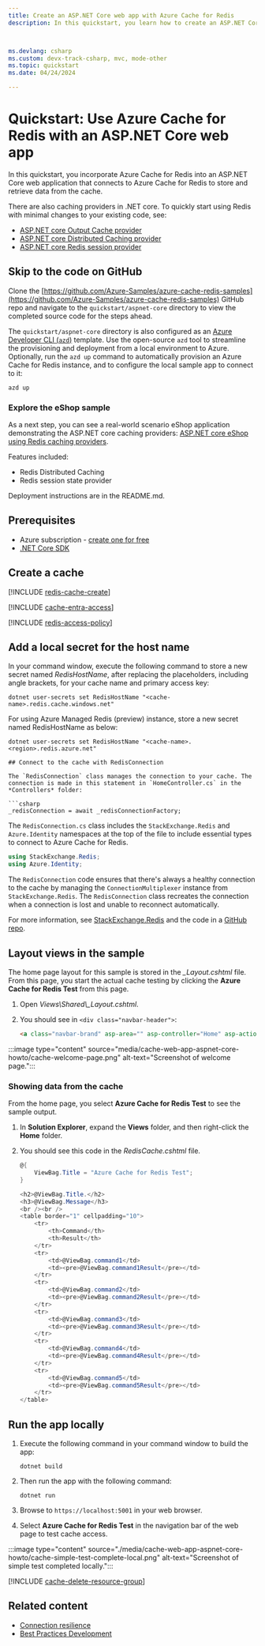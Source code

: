 ```yaml
---
title: Create an ASP.NET Core web app with Azure Cache for Redis
description: In this quickstart, you learn how to create an ASP.NET Core web app with Azure Cache for Redis.



ms.devlang: csharp
ms.custom: devx-track-csharp, mvc, mode-other
ms.topic: quickstart
ms.date: 04/24/2024

---
```


# Quickstart: Use Azure Cache for Redis with an ASP.NET Core web app

In this quickstart, you incorporate Azure Cache for Redis into an ASP.NET Core web application that connects to Azure Cache for Redis to store and retrieve data from the cache.

There are also caching providers in .NET core. To quickly start using Redis with minimal changes to your existing code, see:

- [ASP.NET core Output Cache provider](/aspnet/core/performance/caching/output#redis-cache)
- [ASP.NET core Distributed Caching provider](/aspnet/core/performance/caching/distributed#distributed-redis-cache)
- [ASP.NET core Redis session provider](/aspnet/core/fundamentals/app-state#configure-session-state)

## Skip to the code on GitHub

Clone the [https://github.com/Azure-Samples/azure-cache-redis-samples](https://github.com/Azure-Samples/azure-cache-redis-samples) GitHub repo and navigate to the `quickstart/aspnet-core` directory to view the completed source code for the steps ahead.

The `quickstart/aspnet-core` directory is also configured as an [Azure Developer CLI (`azd`)](/azure/developer/azure-developer-cli/overview) template. Use the open-source `azd` tool to streamline the provisioning and deployment from a local environment to Azure. Optionally, run the `azd up` command to automatically provision an Azure Cache for Redis instance, and to configure the local sample app to connect to it:

```azdeveloper
azd up
```

### Explore the eShop sample

As a next step, you can see a real-world scenario eShop application demonstrating the ASP.NET core caching providers: [ASP.NET core eShop using Redis caching providers](https://github.com/Azure-Samples/azure-cache-redis-demos).

Features included:

- Redis Distributed Caching
- Redis session state provider

Deployment instructions are in the README.md.

## Prerequisites

- Azure subscription - [create one for free](https://azure.microsoft.com/free/)
- [.NET Core SDK](https://dotnet.microsoft.com/download)

## Create a cache

[!INCLUDE [redis-cache-create](~/reusable-content/ce-skilling/azure/includes/azure-cache-for-redis/includes/redis-cache-create-entra-id.md)]

[!INCLUDE [cache-entra-access](includes/cache-entra-access.md)]

[!INCLUDE [redis-access-policy](includes/redis-access-policy.md)]

## Add a local secret for the host name

In your command window, execute the following command to store a new secret named *RedisHostName*, after replacing the placeholders, including angle brackets, for your cache name and primary access key:

```dos
dotnet user-secrets set RedisHostName "<cache-name>.redis.cache.windows.net"
```
For using Azure Managed Redis (preview) instance, store a new secret named RedisHostName as below:

```dos
dotnet user-secrets set RedisHostName "<cache-name>.<region>.redis.azure.net"

## Connect to the cache with RedisConnection

The `RedisConnection` class manages the connection to your cache. The connection is made in this statement in `HomeController.cs` in the *Controllers* folder:

```csharp
_redisConnection = await _redisConnectionFactory;
```

The `RedisConnection.cs` class includes the `StackExchange.Redis` and `Azure.Identity` namespaces at the top of the file to include essential types to connect to Azure Cache for Redis.

```csharp
using StackExchange.Redis;
using Azure.Identity;
```

The `RedisConnection` code ensures that there's always a healthy connection to the cache by managing the `ConnectionMultiplexer` instance from `StackExchange.Redis`. The `RedisConnection` class recreates the connection when a connection is lost and unable to reconnect automatically.

For more information, see [StackExchange.Redis](https://stackexchange.github.io/StackExchange.Redis/) and the code in a [GitHub repo](https://github.com/StackExchange/StackExchange.Redis).

## Layout views in the sample

The home page layout for this sample is stored in the *_Layout.cshtml* file. From this page, you start the actual cache testing by clicking the **Azure Cache for Redis Test** from this page.

1. Open *Views\Shared\\_Layout.cshtml*.

1. You should see in `<div class="navbar-header">`:

    ```html
    <a class="navbar-brand" asp-area="" asp-controller="Home" asp-action="RedisCache">Azure Cache for Redis Test</a>
    ```

:::image type="content" source="media/cache-web-app-aspnet-core-howto/cache-welcome-page.png" alt-text="Screenshot of welcome page.":::

### Showing data from the cache

From the home page, you select **Azure Cache for Redis Test** to see the sample output.

1. In **Solution Explorer**, expand the **Views** folder, and then right-click the **Home** folder.

1. You should see this code in the *RedisCache.cshtml* file.

    ```csharp
    @{
        ViewBag.Title = "Azure Cache for Redis Test";
    }

    <h2>@ViewBag.Title.</h2>
    <h3>@ViewBag.Message</h3>
    <br /><br />
    <table border="1" cellpadding="10">
        <tr>
            <th>Command</th>
            <th>Result</th>
        </tr>
        <tr>
            <td>@ViewBag.command1</td>
            <td><pre>@ViewBag.command1Result</pre></td>
        </tr>
        <tr>
            <td>@ViewBag.command2</td>
            <td><pre>@ViewBag.command2Result</pre></td>
        </tr>
        <tr>
            <td>@ViewBag.command3</td>
            <td><pre>@ViewBag.command3Result</pre></td>
        </tr>
        <tr>
            <td>@ViewBag.command4</td>
            <td><pre>@ViewBag.command4Result</pre></td>
        </tr>
        <tr>
            <td>@ViewBag.command5</td>
            <td><pre>@ViewBag.command5Result</pre></td>
        </tr>
    </table>
    ```

## Run the app locally

1. Execute the following command in your command window to build the app:

    ```dos
    dotnet build
    ```

1. Then run the app with the following command:

    ```dos
    dotnet run
    ```

1. Browse to `https://localhost:5001` in your web browser.

1. Select **Azure Cache for Redis Test** in the navigation bar of the web page to test cache access.

:::image type="content" source="./media/cache-web-app-aspnet-core-howto/cache-simple-test-complete-local.png" alt-text="Screenshot of simple test completed locally.":::

<!-- Clean up include -->
[!INCLUDE [cache-delete-resource-group](includes/cache-delete-resource-group.md)]

## Related content

- [Connection resilience](cache-best-practices-connection.md)
- [Best Practices Development](cache-best-practices-development.md)

